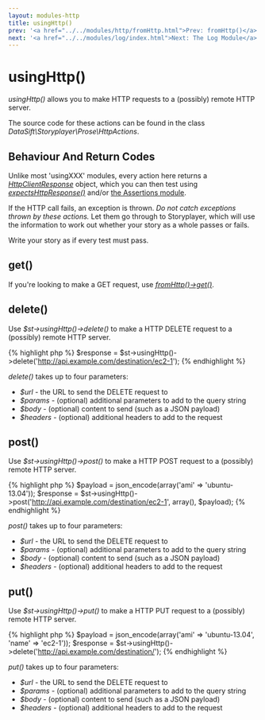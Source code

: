 ```yaml
---
layout: modules-http
title: usingHttp()
prev: '<a href="../../modules/http/fromHttp.html">Prev: fromHttp()</a>'
next: '<a href="../../modules/log/index.html">Next: The Log Module</a>'
---
```


# usingHttp()

_usingHttp()_ allows you to make HTTP requests to a (possibly) remote HTTP server.

The source code for these actions can be found in the class _DataSift\Storyplayer\Prose\HttpActions_.

## Behaviour And Return Codes

Unlike most 'usingXXX' modules, every action here returns a _[HttpClientResponse](HttpClientResponse.html)_ object, which you can then test using _[expectsHttpResponse()](expectsHttpResponse.html)_ and/or [the Assertions module](../assertions/index.html).

If the HTTP call fails, an exception is thrown. _Do not catch exceptions thrown by these actions._ Let them go through to Storyplayer, which will use the information to work out whether your story as a whole passes or fails.

Write your story as if every test must pass.

## get()

If you're looking to make a GET request, use _[fromHttp()->get()](fromHttp.html#get)_.

## delete()

Use _$st->usingHttp()->delete()_ to make a HTTP DELETE request to a (possibly) remote HTTP server.

{% highlight php %}
$response = $st->usingHttp()->delete('http://api.example.com/destination/ec2-1');
{% endhighlight %}

_delete()_ takes up to four parameters:

* _$url_ - the URL to send the DELETE request to
* _$params_ - (optional) additional parameters to add to the query string
* _$body_ - (optional) content to send (such as a JSON payload)
* _$headers_ - (optional) additional headers to add to the request

## post()

Use _$st->usingHttp()->post()_ to make a HTTP POST request to a (possibly) remote HTTP server.

{% highlight php %}
$payload = json_encode(array('ami' => 'ubuntu-13.04'));
$response = $st->usingHttp()->post('http://api.example.com/destination/ec2-1', array(), $payload);
{% endhighlight %}

_post()_ takes up to four parameters:

* _$url_ - the URL to send the DELETE request to
* _$params_ - (optional) additional parameters to add to the query string
* _$body_ - (optional) content to send (such as a JSON payload)
* _$headers_ - (optional) additional headers to add to the request

## put()

Use _$st->usingHttp()->put()_ to make a HTTP PUT request to a (possibly) remote HTTP server.

{% highlight php %}
$payload = json_encode(array('ami' => 'ubuntu-13.04', 'name' => 'ec2-1'));
$response = $st->usingHttp()->delete('http://api.example.com/destination/');
{% endhighlight %}

_put()_ takes up to four parameters:

* _$url_ - the URL to send the DELETE request to
* _$params_ - (optional) additional parameters to add to the query string
* _$body_ - (optional) content to send (such as a JSON payload)
* _$headers_ - (optional) additional headers to add to the request
